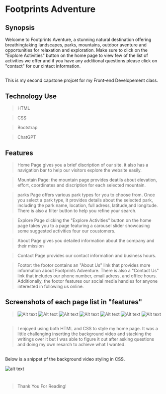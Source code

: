 # Footprints Adventure

## Synopsis

 Welcome to Footprints Aventure, a stunning natural destination offering breathingtaking landscapes, parks, mountains, outdoor aventure and opportunities for relaxation and exploration. Make sure to click on the "Explore Activities" button on the home page to view few of the list of activities we offer and if you have any additional questions please click on "contact" for our cintact information.
 
 ##
This is my second capstone projcet for my Front-end Developement class.


## Technology Use
>HTML

>CSS

>Bootstrap

>ChatGPT

## Features
>Home Page gives you a brief discription of our site. it also has a navigation bar to help our visitors explore the website easily.

>Mountain Page: the mountain page provides deatils about elevation, effort, coordinates and discription for each selected mountain.

>parks Page offers various park types for you to choose from. Once you select a park type, it provides details about the selected park, including the park name, location, full adress, latitude,and longitude. There is also a filter button to help you refine your search.

>Explore Page clicking the "Explore Activities" button on the home page takes you to a page featuring a carousel slider showcasing some suggested activities four our coustomers.

>About Page gives you detailed information about the company and their mission

>Contact Page provides our contact information and business hours.

>Footor: the footor contains an "About Us" link that provides more information about Footprints Adventure. There is also a "Contact Us" link that includes our phone number, email adress, and office hours. Additionally, the footor features our social media handles for anyone interested in following us online.

## Screenshots of each page list in "features"
>![Alt text](images/homepage.png)
>![Alt text](images/mountain%20page.png)
>![Alt text](images/park%20page.png)
>![Alt text](images/explore%20page.png)
>![Alt text](images/about%20page.png)
>![Alt text](images/contact%20page.png)
>![Alt text](images/footer%20page.png)

##
>I enjoyed using both HTML and CSS to style my home page. It was a little challenging inserting the background video and stacking the writings over it but I was able to figure it out after asking questions and doing my own resarch to achieve what I wanted. 

##
Below is a snippet pf the background video styling in CSS.

![alt text](images/css%20snippet.png)

#
>Thank You For Reading!
